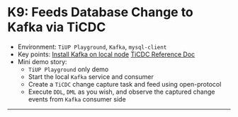 # K9: Feeds Database Change to Kafka via TiCDC
+ Environment: `TiUP Playground`, `Kafka`, `mysql-client`
+ Key points:
[Install Kafka on local node](https://kafka.apache.org/downloads)
[TiCDC Reference Doc](https://docs.pingcap.com/tidb/dev/manage-ticdc)
+ Mini demo story:
  + `TiUP Playground` only demo
  + Start the local `Kafka` service and consumer
  + Create a `TiCDC` change capture task and feed using open-protocol
  + Execute `DDL`, `DML` as you wish, and observe the captured change events from `Kafka` consumer side
------------------------------------------------------------------------------
